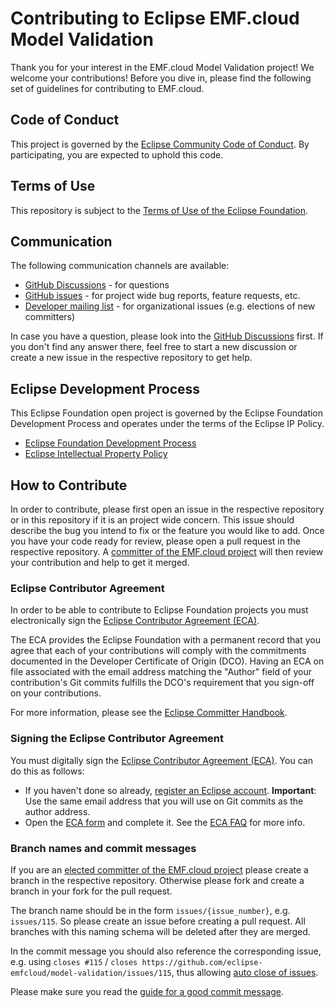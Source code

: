 # Contributing to Eclipse EMF.cloud Model Validation

Thank you for your interest in the EMF.cloud Model Validation project!
We welcome your contributions! Before you dive in, please find the following set of guidelines for contributing to EMF.cloud.

## Code of Conduct

This project is governed by the [Eclipse Community Code of Conduct](https://github.com/eclipse/.github/blob/master/CODE_OF_CONDUCT.md).
By participating, you are expected to uphold this code.

## Terms of Use

This repository is subject to the [Terms of Use of the Eclipse Foundation](http://www.eclipse.org/legal/termsofuse.php).

## Communication

The following communication channels are available:

* [GitHub Discussions](https://github.com/eclipse-emfcloud/emfcloud/discussions) - for questions
* [GitHub issues](https://github.com/eclipse-emfcloud/model-validation/issues) - for project wide bug reports, feature requests, etc.
* [Developer mailing list](https://accounts.eclipse.org/mailing-list/emfcloud-dev) - for organizational issues (e.g. elections of new committers)

In case you have a question, please look into the [GitHub Discussions](https://github.com/eclipse-emfcloud/emfcloud/discussions) first.
If you don't find any answer there, feel free to start a new discussion or create a new issue in the respective repository to get help.

## Eclipse Development Process

This Eclipse Foundation open project is governed by the Eclipse Foundation
Development Process and operates under the terms of the Eclipse IP Policy.

* [Eclipse Foundation Development Process](https://eclipse.org/projects/dev_process)
* [Eclipse Intellectual Property Policy](https://www.eclipse.org/org/documents/Eclipse_IP_Policy.pdf)

## How to Contribute

In order to contribute, please first open an issue in the respective repository or in this repository if it is an project wide concern.
This issue should describe the bug you intend to fix or the feature you would like to add.
Once you have your code ready for review, please open a pull request in the respective repository.
A [committer of the EMF.cloud project](https://projects.eclipse.org/projects/ecd.emfcloud/who) will then review your contribution and help to get it merged.

### Eclipse Contributor Agreement

In order to be able to contribute to Eclipse Foundation projects you must
electronically sign the [Eclipse Contributor Agreement (ECA)](http://www.eclipse.org/legal/ECA.php).

The ECA provides the Eclipse Foundation with a permanent record that you agree
that each of your contributions will comply with the commitments documented in
the Developer Certificate of Origin (DCO). Having an ECA on file associated with
the email address matching the "Author" field of your contribution's Git commits
fulfills the DCO's requirement that you sign-off on your contributions.

For more information, please see the [Eclipse Committer Handbook](https://www.eclipse.org/projects/handbook/#resources-commit).

### Signing the Eclipse Contributor Agreement

You must digitally sign the [Eclipse Contributor Agreement (ECA)](https://www.eclipse.org/legal/ECA.php). You can do this as follows:

* If you haven't done so already, [register an Eclipse account](https://accounts.eclipse.org/user/register). **Important**: Use the same email address that you will use on Git commits as the author address.
* Open the [ECA form](https://accounts.eclipse.org/user/eca) and complete it. See the [ECA FAQ](https://www.eclipse.org/legal/ecafaq.php) for more info.

### Branch names and commit messages

If you are an [elected committer of the EMF.cloud project](https://projects.eclipse.org/projects/ecd.emfcloud/who) please create a branch in the respective repository.
Otherwise please fork and create a branch in your fork for the pull request.

The branch name should be in the form `issues/{issue_number}`, e.g. `issues/115`. So please create an issue before creating a pull request.
All branches with this naming schema will be deleted after they are merged.

In the commit message you should also reference the corresponding issue, e.g. using `closes #115` / `closes https://github.com/eclipse-emfcloud/model-validation/issues/115`, thus allowing [auto close of issues](https://help.github.com/en/github/managing-your-work-on-github/closing-issues-using-keywords).

Please make sure you read the [guide for a good commit message](https://chris.beams.io/posts/git-commit/).

